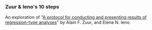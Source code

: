 ### Zuur & Ieno's 10 steps

An exploration of "[A protocol for conducting and presenting results of regression-type analyses](https://besjournals.onlinelibrary.wiley.com/doi/10.1111/2041-210X.12577)" by Alain F. Zuur, and Elena N. Ieno.
